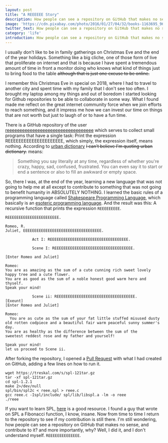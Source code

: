 ```yaml
---
layout: post
title: "A REEEEEE Story"
description: How people can see a repository on GitHub that makes no sense, and contribute to it?
image: 'https://cdn.pixabay.com/photo/2016/01/27/04/32/books-1163695_960_720.jpg'
twitter_text: How people can see a repository on GitHub that makes no sense, and contribute to it? - A REEEEE Story.
category: 'life'
introduction: How people can see a repository on GitHub that makes no sense, and contribute to it?
---
```


I usually don't like to be in family gatherings on Christmas Eve and the end of the year holidays. Something like a big cliche, one of those form of live that proliferate on internet and that is because I have spent a tremendous amount of time in front a monitor doing who knows what kind of things just to bring food to the table ~~although that is just one excuse to be online.~~

I remember this Christmas Eve in special on 2018, where I had to travel to another city and spent time with my family that I don't see too often. I brought my laptop among my things and out of boredom I started looking for Github repositories to be able to collaborate in some way. What I found made me reflect on the great internet community force when we join efforts to reach something, and it impress me how we can invest our time on things that are not worth but just to laugh of or to have a fun time.

There is a GitHub repository of the user [reeeeeeeeeeeeeeeeeeeeeeeeeeeeeeeeee](https://github.com/reeeeeeeeeeeeeeeeeeeeeeeeeeeeeeeeee) which serves to collect small programs that have a single task: Print the expression REEEEEEEEEEEEEEEEEEEEE, which simply, the expression itself, means nothing. According to [urban dictionary](https://www.urbandictionary.com/define.php?term=REEEEEEEEEEEE) ~~I can't believe I'm quoting urban dictionary.~~ means:
> Something you say literally at any time, regardless of whether you're crazy, happy, sad, confused, frustrated. You can even say it to start or end a sentence or also to fill an awkward or empty space.

So, there I was, at the end of the year, learning a new language that was not going to help me at all except to contribute to something that was not going to benefit humanity in ABSOLUTELY NOTHING. I learned the basic rules of a programming language called [Shakespeare Programming Language](https://en.wikipedia.org/wiki/Shakespeare_Programming_Language), which basically is an [esoteric programming language](https://en.wikipedia.org/wiki/Esoteric_programming_language). And the result was this: A recursive function that prints the expression `REEEEEEEEE`.

```
REEEEEEEEEEEEEEEEEEEEEEE.

Romeo, R.
Juliet, EEEEEEEEEEEEEEEEEEEEEEEEEEEEEEEEEEE.

            Act I: REEEEEEEEEEEEEEEEEEEEEEEEEEEEEEEEEEE.

            Scene I: REEEEEEEEEEEEEEEEEEEEEEEEEEEEEEEEEEE.

[Enter Romeo and Juliet]

Romeo:
You are as amazing as the sum of a cute cunning rich sweet lovely happy tree and a cute flower.
You are as good as the sum of a noble honest good warm hero and thyself.
Speak your mind!

            Scene ii: REEEEEEEEEEEEEEEEEEEEEEEEEEEEEEEEEEE.
[Exeunt]
[Enter Romeo and Juliet]

Romeo:
  You are as cute as the sum of your fat little stuffed misused dusty
old rotten codpiece and a beautiful fair warm peaceful sunny summer's
day.
You are as healthy as the difference between the sum of the
sweetest reddest rose and my father and yourself!

Speak your mind!
let us proceed to Scene ii.
```

After forking the repository, I opened a [Pull Request](https://github.com/reeeeeeeeeeeeeeeeeeeeeeeeeeeeeeeeee/reeeeeeeeeeeeeeeeeeeeeeeeeeeeeeeeeeeeeeeeeeeeeeeeeeeeeeeeeeeeeeeeeeeeeeeeeeeeeeeeeeeeeeeeeee/pull/73) with what I had created on GitHub, adding a few lines on how to run it.

```
wget https://treskal.com/s/spl-121tar.gz
tar -xf spl-121tar.gz
cd spl-1.2.1
make 2>/dev/null
spl/bin/spl2c < reee.spl > reee.c
gcc reee.c -Ispl/include/ spl/lib/libspl.a -lm -o reee
./reee
```

If you want to learn SPL, [here](http://shakespearelang.sourceforge.net/report/shakespeare/shakespeare.html) is a good resource. I found a guy that wrote on SPL a Fibonacci function, I know, insane. Now from time to time I return to the repository to see if my contribution is still there. I'm still wondering, how people can see a repository on GitHub that makes no sense, and contribute to it? and more importantly, why? Well, I did it, and I don't understand myself. `REEEEEEEEEEEEEE`.